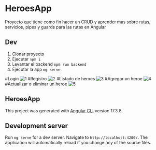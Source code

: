 # HeroesApp
Proyecto que tiene como fin hacer un CRUD y aprender mas sobre rutas, servicios, pipes y guards para las rutas en Angular
## Dev 
1. Clonar proyecto
2. Ejecutar ```npm i ```
3. Levantar el backend ```npm run backend ```
4. Ejecutar la app ```ng serve ```


#Login
![1](https://github.com/user-attachments/assets/dfd8ed40-1244-46e4-aaa6-aa63bee4aba9)
#Registro
![2](https://github.com/user-attachments/assets/bbd04117-d649-4cbf-85ee-7de48f0b41a5)
#Listado de heroes
![3](https://github.com/user-attachments/assets/6bf8aeee-2213-44a9-b6a6-4da16c2a7f97)
#Agregar un heroe
![4](https://github.com/user-attachments/assets/e31b0704-86c3-4989-8d4e-8be3423f02a9)
#Actualizar o eliminar un heroe
![5](https://github.com/user-attachments/assets/e28b689a-fef1-4166-89c2-11e17c264a9c)






## HeroesApp
This project was generated with [Angular CLI](https://github.com/angular/angular-cli) version 17.3.8.

## Development server

Run `ng serve` for a dev server. Navigate to `http://localhost:4200/`. The application will automatically reload if you change any of the source files.


